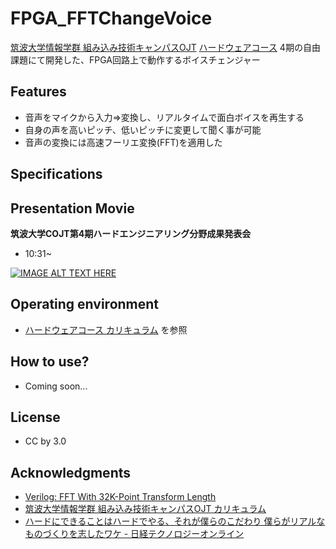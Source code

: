 # FPGA_FFTChangeVoice

 [筑波大学情報学群 組み込み技術キャンパスOJT](http://inf.tsukuba.ac.jp/ET-COJT/) [ハードウェアコース](http://inf.tsukuba.ac.jp/ET-COJT/curriculum/) 4期の自由課題にて開発した、FPGA回路上で動作するボイスチェンジャー

## Features

- 音声をマイクから入力⇒変換し、リアルタイムで面白ボイスを再生する
- 自身の声を高いピッチ、低いピッチに変更して聞く事が可能
- 音声の変換には高速フーリエ変換(FFT)を適用した

## Specifications

## Presentation Movie

**筑波大学COJT第4期ハードエンジニアリング分野成果発表会**

* 10:31~

[![IMAGE ALT TEXT HERE](https://raw.github.com/wiki/shartsu/FPGA_FFTChangeVoice/images/mov.png)](https://www.youtube.com/watch?v=R6EtG7UaVgo#t=10m31s)

## Operating environment
-  [ハードウェアコース カリキュラム](http://inf.tsukuba.ac.jp/ET-COJT/curriculum/)  を参照

## How to use?
- Coming soon...

## License
- CC by 3.0

## Acknowledgments
- [Verilog: FFT With 32K-Point Transform Length](http://www.altera.com/support/examples/verilog/ver-fft-32k.htmlt)
- [筑波大学情報学群 組み込み技術キャンパスOJT カリキュラム](http://inf.tsukuba.ac.jp/ET-COJT/curriculum/)
- [ハードにできることはハードでやる、それが僕らのこだわり
僕らがリアルなものづくりを志したワケ - 日経テクノロジーオンライン](
http://techon.nikkeibp.co.jp/article/COLUMN/20141028/385300/)